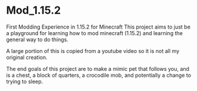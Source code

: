 # Mod_1.15.2
First Modding Experience in 1.15.2 for Minecraft
This project aims to just be a playground for learning how to mod minecraft (1.15.2) and learning the general way to do things.

A large portion of this is copied from a youtube video so it is not all my original creation.

The end goals of this project are to make a mimic pet that follows you, and is a chest, a block of quarters, a crocodile mob, and potentially a change to trying to sleep.
